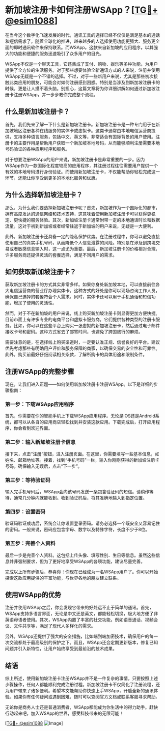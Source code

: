 # 新加坡注册卡如何注册WSApp？[[TG💪+ @esim1088](https://t.me/s/esim1088)]

在当今这个数字化飞速发展的时代，通讯工具的选择已经不仅仅是满足基本的通话和短信需求了。随着全球化的推进，越来越多的人选择使用功能更强大、服务更全面的即时通讯软件来保持联系。而WSApp，这款来自新加坡的应用程序，以其强大的功能和便捷的服务迅速吸引了众多用户的目光。

WSApp不仅是一个聊天工具，它还集成了支付、购物、娱乐等多种功能，为用户提供了全方位的生活服务。对于那些想要体验全新通讯方式的人来说，注册并使用WSApp无疑是一个不错的选择。不过，对于一些新用户来说，尤其是那些初次接触此类应用的朋友，可能会对如何注册感到困惑。特别是当涉及到新加坡注册卡的时候，更是让人摸不着头脑。别担心，这篇文章将为你详细讲解如何通过新加坡注册卡注册WSApp，并一步步教你完成整个流程。

## 什么是新加坡注册卡？

首先，我们先来了解一下什么是新加坡注册卡。新加坡注册卡是一种专门用于在新加坡地区注册各种在线服务的实体卡或虚拟卡。这类卡通常由本地电信运营商提供，支持多种语言服务，包括中文、英文等，非常适合有国际背景的用户使用。注册卡的主要作用是帮助用户获取一个新加坡本地号码，从而能够顺利注册需要本地号码验证的各种应用程序和服务。

对于想要注册WSApp的用户来说，新加坡注册卡是非常重要的一步。因为WSApp作为一款国际化程度较高的应用程序，其注册过程往往需要用户提供一个有效的本地号码进行身份验证。而使用新加坡注册卡，不仅能帮助你轻松完成这一环节，还能让你享受到更多的本地化服务和优惠。

## 为什么选择新加坡注册卡？

那么，为什么我们要选择新加坡注册卡呢？首先，新加坡作为一个国际化的都市，拥有高度发达的通信网络和技术支持，这意味着使用新加坡注册卡可以获得更稳定、更快捷的服务体验。其次，新加坡注册卡通常附带一定的本地通话时长和数据流量，这对于初到新加坡或者经常往返于新加坡的用户来说，无疑是一大便利。

此外，新加坡注册卡还具备一定的隐私保护优势。在注册过程中，你可以避免直接使用自己的真实手机号码，从而降低个人信息泄露的风险。特别是在涉及到跨境交易或者敏感信息输入时，这一点尤为重要。最后，新加坡注册卡的价格相对合理，许多服务商还提供灵活的套餐选择，满足不同用户的需求。

## 如何获取新加坡注册卡？

获取新加坡注册卡的方式其实非常多样。如果你身处新加坡本地，可以直接前往各大电信运营商的营业厅办理实体卡。这种方式的好处是你可以现场咨询工作人员，确保自己选择的套餐符合个人需求。同时，实体卡还可以用于手机通话和短信功能，增加了使用的灵活性。

然而，对于不在新加坡的用户来说，线上购买新加坡注册卡则显得更加方便快捷。目前市面上有许多专业的电商平台和虚拟卡服务商，它们提供各种类型的注册卡服务。比如，你可以在这些平台上购买一张虚拟的新加坡注册卡，然后通过电子邮件接收卡号和密码。这种方式省去了邮寄时间，也避免了跨国旅行的麻烦。

需要注意的是，在选择线上购买渠道时，一定要认准正规、信誉良好的平台。建议优先考虑那些有明确用户评价和服务保障的商家，以确保交易的安全性和可靠性。此外，购买前最好仔细阅读相关条款，了解所购卡的具体用途和限制条件。

## 注册WSApp的完整步骤

现在，让我们进入正题——如何使用新加坡注册卡注册WSApp。以下是详细的步骤指南：

### 第一步：下载WSApp应用程序

首先，你需要在你的智能手机上下载WSApp应用程序。无论是iOS还是Android系统，都可以从各自的应用商店轻松找到并安装这款应用。下载完成后，打开应用程序，你会看到欢迎界面。

### 第二步：输入新加坡注册卡信息

接下来，点击“注册”按钮，进入注册页面。在这里，你需要填写一些基本信息，如姓名、邮箱地址等。接着，找到“手机号码”一栏，输入你刚刚获得的新加坡注册卡号码。确保输入无误后，点击“下一步”。

### 第三步：等待验证码

输入完手机号码后，WSApp会向该号码发送一条包含验证码的短信。请稍作等待，通常几分钟内就能收到。收到验证码后，将其准确地输入到指定位置。

### 第四步：设置密码

验证码验证成功后，系统会让你设置登录密码。请务必选择一个既安全又容易记住的密码。一般来说，密码应包含字母、数字以及特殊字符，长度不少于8位。

### 第五步：完善个人资料

最后一步是完善个人资料。这包括上传头像、填写性别、生日等信息。虽然这些信息并非强制要求，但为了更好地享受WSApp的各项功能，建议尽量完善。

完成以上所有步骤后，恭喜你！你现在已经成为一名WSApp用户了。你可以开始探索这款应用提供的丰富功能，与世界各地的朋友建立联系。

## 使用WSApp的优势

注册并使用WSApp之后，你会发现它带来的好处远不止于简单的通讯。首先，WSApp支持多语言界面，无论是中文还是英文，都能轻松切换，极大地方便了非英语母语者使用。其次，WSApp内置了丰富的社交功能，例如语音通话、视频会议、文件共享等，满足了现代人多样化的需求。

另外，WSApp还提供了强大的安全措施，比如端到端加密技术，确保用户的每一次交流都处于最高级别的保护之下。而且，WSApp还会定期更新版本，修复已知问题并引入新特性，让用户始终享受到最前沿的技术成果。

## 结语

综上所述，使用新加坡注册卡注册WSApp并不是一件复杂的事情。只要按照上述步骤操作，任何人都能顺利完成注册过程。新加坡注册卡不仅简化了注册流程，还为用户带来了诸多便利。希望本文能帮助你快速上手WSApp，开启全新的通讯体验。如果你有任何疑问或遇到困难，随时可以查阅官方文档或联系客服寻求帮助。

无论你是商务人士还是普通消费者，WSApp都能成为你生活中的得力助手。赶快行动起来吧，加入WSApp的世界，感受科技带来的无限可能！

[[TG💪+ @esim1088](https://t.me/s/esim1088) ![Image](https://i.postimg.cc/4NQfJmqS/Snipaste-2025-05-13-00-14-12.png)]